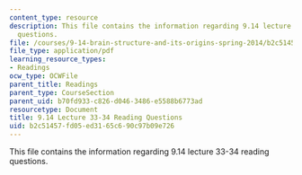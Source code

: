```yaml
---
content_type: resource
description: This file contains the information regarding 9.14 lecture 33-34 reading
  questions.
file: /courses/9-14-brain-structure-and-its-origins-spring-2014/b2c51457fd05ed3165c690c97b09e726_MIT9_14S14_Lec33-34ReadQue.pdf
file_type: application/pdf
learning_resource_types:
- Readings
ocw_type: OCWFile
parent_title: Readings
parent_type: CourseSection
parent_uid: b70fd933-c826-d046-3486-e5588b6773ad
resourcetype: Document
title: 9.14 Lecture 33-34 Reading Questions
uid: b2c51457-fd05-ed31-65c6-90c97b09e726
---
```

This file contains the information regarding 9.14 lecture 33-34 reading questions.

